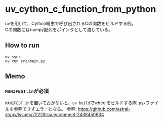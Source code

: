 # uv_cython_c_function_from_python
uvを用いて、Cython経由で呼び出されるCの関数をビルドする例。  
Cの関数にはnumpy配列をポインタとして渡している。
## How to run
```
uv sync
uv run src/main.py
```

## Memo
### `MANIFEST.in`が必須
`MANIFEST.in`を置いておかないと、`uv build`でwheelをビルドする際`.pyx`ファイルを参照できずエラーとなる。
参照: https://github.com/astral-sh/uv/issues/7222#issuecomment-2438450834
